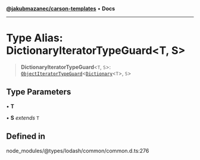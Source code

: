 [**@jakubmazanec/carson-templates**](../../../README.md) • **Docs**

---

# Type Alias: DictionaryIteratorTypeGuard\<T, S\>

> **DictionaryIteratorTypeGuard**\<`T`, `S`\>:
> [`ObjectIteratorTypeGuard`](ObjectIteratorTypeGuard.md)\<[`Dictionary`](../interfaces/Dictionary.md)\<`T`\>,
> `S`\>

## Type Parameters

• **T**

• **S** _extends_ `T`

## Defined in

node_modules/@types/lodash/common/common.d.ts:276
